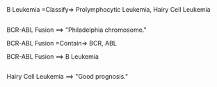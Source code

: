 ##

B Leukemia =Classify=> Prolymphocytic Leukemia, Hairy Cell Leukemia

##

BCR-ABL Fusion ==> "Philadelphia chromosome."

BCR-ABL Fusion =Contain=> BCR, ABL

BCR-ABL Fusion ==> B Leukemia

##

Hairy Cell Leukemia ==> "Good prognosis."
